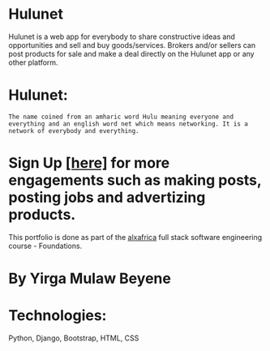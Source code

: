 # Hulunet

Hulunet is a web app for everybody to share constructive ideas and opportunities and sell and buy goods/services. Brokers and/or sellers can post products for sale and make a deal directly on the  Hulunet app or any other platform.

# Hulunet:
    The name coined from an amharic word Hulu meaning everyone and everything and an english word net which means networking. It is a network of everybody and everything.

# Sign Up [[here]](hulunet.com/signup) for more engagements such as making posts, posting jobs and advertizing products.



This portfolio is done as part of the [alxafrica](alxafrica.com) full stack software engineering course - Foundations.
# By Yirga Mulaw Beyene


# Technologies:
Python, Django, Bootstrap, HTML, CSS